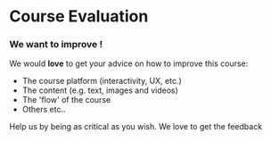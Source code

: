 # Course Evaluation

### We want to improve !

We would **love** to get your advice on how to improve this course:

* The course platform \(interactivity, UX, etc.\)
* The content \(e.g. text, images and videos\)
* The 'flow' of the course
* Others etc..

Help us by being as critical as you wish. We love to get the feedback  



